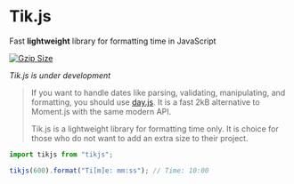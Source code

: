 # Tik.js

Fast **lightweight** library for formatting time in JavaScript

<a href="https://bundlephobia.com/package/tikjs">
    <img
    src="https://img.shields.io/bundlephobia/minzip/tikjs?color=%2345cc11"
    alt="Gzip Size">
</a>

_Tik.js is under development_

> If you want to handle dates like parsing, validating, manipulating, and formatting, you should use [day.js](https://day.js.org/). It is a fast 2kB alternative to Moment.js with the same modern API.
>
> Tik.js is a lightweight library for formatting time only. It is choice for those who do not want to add an extra size to their project.

```js
import tikjs from "tikjs";

tikjs(600).format("Ti[m]e: mm:ss"); // Time: 10:00
```
